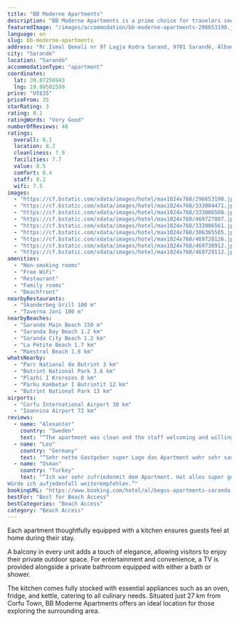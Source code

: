 ```yaml
---
title: "BB Moderne Apartments"
description: "BB Moderne Apartments is a prime choice for travelers seeking comfortable accommodations in Sarandë."
featuredImage: "/images/accommodation/bb-moderne-apartments-296653190.jpg"
language: en
slug: bb-moderne-apartments
address: "Rr.Ismal Qemali nr 97 Lagja Kodra Sarand, 9701 Sarandë, Albania"
city: "Sarandë"
location: "Sarandë"
accommodationType: "apartment"
coordinates:
  lat: 39.87256943
  lng: 19.99502599
price: "US$35"
priceFrom: 35
starRating: 3
rating: 8.1
ratingWords: "Very Good"
numberOfReviews: 48
ratings:
  overall: 8.1
  location: 8.2
  cleanliness: 7.9
  facilities: 7.7
  value: 8.5
  comfort: 8.4
  staff: 8.2
  wifi: 7.5
images:
  - "https://cf.bstatic.com/xdata/images/hotel/max1024x768/296653190.jpg?k=2e0729bc78d263bbdc0b9a8ea02da004d0cdb53c7c3794a3370bf5064e55a549&o=&hp=1"
  - "https://cf.bstatic.com/xdata/images/hotel/max1024x768/333004471.jpg?k=9fab3aba8fa9b7d3a967e04c552c1661b1a6f5b60a264b098ce1be0295b14ef1&o=&hp=1"
  - "https://cf.bstatic.com/xdata/images/hotel/max1024x768/333006508.jpg?k=5a81453f11f3e951ac8eaec7567759ded2ce24b8c31a23282a9abad58d0499fd&o=&hp=1"
  - "https://cf.bstatic.com/xdata/images/hotel/max1024x768/469727807.jpg?k=e5f1ac44569dce345100193974b87f1f9f05d06c73c71dd1806b30f691739053&o=&hp=1"
  - "https://cf.bstatic.com/xdata/images/hotel/max1024x768/333006561.jpg?k=0936c8d6e7441f0a80fd96fb727b33ed1e4304b09f9b43a614dee9242fa67b5a&o=&hp=1"
  - "https://cf.bstatic.com/xdata/images/hotel/max1024x768/306365585.jpg?k=defa4131a4345408ad735e4709e7fabf195fad14a30b80ea8ea832805ac68236&o=&hp=1"
  - "https://cf.bstatic.com/xdata/images/hotel/max1024x768/469728126.jpg?k=7f8446977825df3071dcd6a6935bd4a96985d2d886d1f2d002ad107b4b573f0f&o=&hp=1"
  - "https://cf.bstatic.com/xdata/images/hotel/max1024x768/469730912.jpg?k=1dd515e92e15ad3a65ff865fe5ad06d4e56faefc2c19d950d2f24e738602daf9&o=&hp=1"
  - "https://cf.bstatic.com/xdata/images/hotel/max1024x768/469729112.jpg?k=f935cbc0ebbecf4c19d66f2c61a907c186749195d298c228da6a9928a0c878ea&o=&hp=1"
amenities:
  - "Non-smoking rooms"
  - "Free WiFi"
  - "Restaurant"
  - "Family rooms"
  - "Beachfront"
nearbyRestaurants:
  - "Skanderbeg Grill 100 m"
  - "Taverna Joni 100 m"
nearbyBeaches:
  - "Sarande Main Beach 150 m"
  - "Saranda Bay Beach 1.2 km"
  - "Saranda City Beach 1.2 km"
  - "La Petite Beach 1.7 km"
  - "Maestral Beach 1.8 km"
whatsNearby:
  - "Parc National de Butrint 3 km"
  - "Butrint National Park 3.6 km"
  - "Plazhi I Krorezes 8 km"
  - "Parku Kombetar I Butrintit 12 km"
  - "Butrint National Park 13 km"
airports:
  - "Corfu International Airport 30 km"
  - "Ioannina Airport 72 km"
reviews:
  - name: "Alexanter"
    country: "Sweden"
    text: "“The apartment was clean and the staff welcoming and willing to help. The location was very nice close to the beach supermarkets bars etc.”"
  - name: "Leo"
    country: "Germany"
    text: "“Sehr nette Gastgeber super Lage das Apartment wahr sehr sauber und Groß Mann hat alles da was Mann braucht ,Albanien ist ein wunderschönes Land..”"
  - name: "Osman"
    country: "Turkey"
    text: "“Ich war sehr zufriedenmit dem Apartment. Hat alles super geklappt und war sauber.
Würde ich aufjedenfall weiterempfehlen.”"
bookingURL: "https://www.booking.com/hotel/al/begus-apartments-saranda.en-gb.html?aid=8035640"
bestFor: "Best for Beach Access"
bestCategories: "Beach Access"
category: "Beach Access"
---
```


Each apartment thoughtfully equipped with a kitchen ensures guests feel at home during their stay. 

A balcony in every unit adds a touch of elegance, allowing visitors to enjoy their private outdoor space. For entertainment and convenience, a TV is provided alongside a private bathroom equipped with either a bath or shower. 

The kitchen comes fully stocked with essential appliances such as an oven, fridge, and kettle, catering to all culinary needs. Situated just 27 km from Corfu Town, BB Moderne Apartments offers an ideal location for those exploring the surrounding area.
